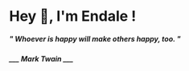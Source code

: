 <h1 title="head"> Hey 👋, I'm Endale !</h1>

**<h5><i>" Whoever is happy will make others happy, too. "</i></h5>**

*<b>___ Mark Twain ___</b>*

